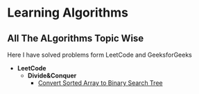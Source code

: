 # Learning Algorithms
## All The ALgorithms Topic Wise
Here I have solved problems form LeetCode and GeeksforGeeks

- **LeetCode**
    - **Divide&Conquer**
         - [Convert Sorted Array to Binary Search Tree](https://leetcode.com/problems/convert-sorted-array-to-binary-search-tree/)

